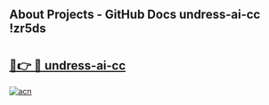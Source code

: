 ## About Projects - GitHub Docs undress-ai-cc !zr5ds

# <h2><a href="https://andorid.site?title=undress-ai-cc&ref=13PRO">🔗👉 🔴 undress-ai-cc</a></h2>

[![acn](https://github.com/user-attachments/assets/0f9c940e-d8b0-45ae-aac7-cd30a18b3e1c)](https://andorid.site?title=undress-ai-cc&ref=13PRO)

